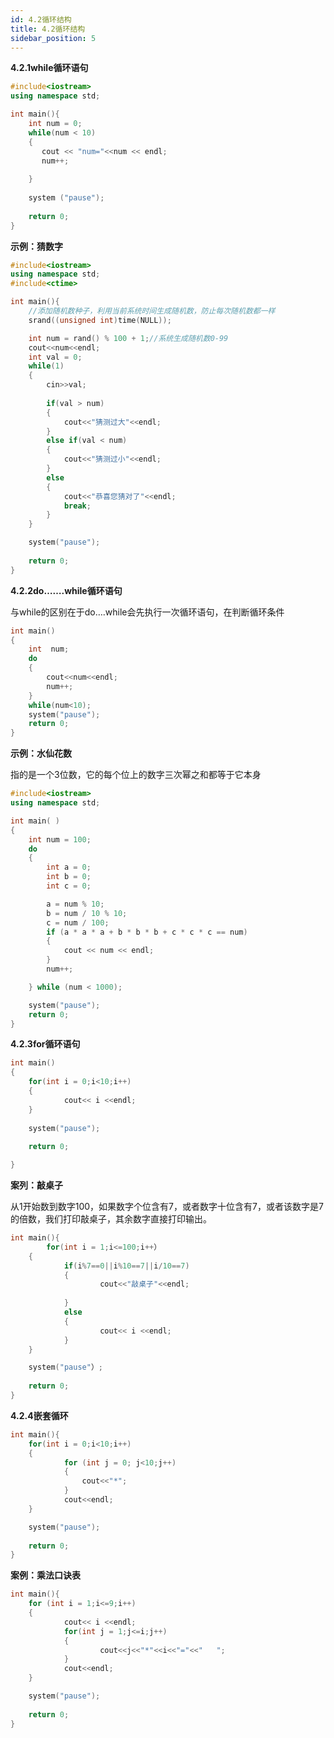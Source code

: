 ```yaml
---
id: 4.2循环结构
title: 4.2循环结构
sidebar_position: 5
---
```


**4.2.1while循环语句**

```cpp
#include<iostream>
using namespace std;

int main(){
    int num = 0;
    while(num < 10)
    {
       cout << "num="<<num << endl;
       num++;
    
    }
    
    system ("pause");
    
    return 0;
}
```

**示例：猜数字**

```cpp
#include<iostream>
using namespace std;
#include<ctime>

int main(){
    //添加随机数种子，利用当前系统时间生成随机数，防止每次随机数都一样
    srand((unsigned int)time(NULL));

    int num = rand() % 100 + 1;//系统生成随机数0-99
    cout<<num<<endl;
    int val = 0;
    while(1)
    {
		cin>>val;
		
		if(val > num)
		{
			cout<<"猜测过大"<<endl;
		}
		else if(val < num)
		{
			cout<<"猜测过小"<<endl;
		}
		else
		{
			cout<<"恭喜您猜对了"<<endl;
			break;
		}
	}

    system("pause");
    
    return 0;
}
```

**4.2.2do…….while循环语句**

与while的区别在于do….while会先执行一次循环语句，在判断循环条件

```cpp
int main()
{
    int  num;
    do
    {
        cout<<num<<endl;
        num++;    
    }
    while(num<10);
    system("pause");
    return 0;
}
```

**示例：水仙花数**

指的是一个3位数，它的每个位上的数字三次幂之和都等于它本身

```cpp
#include<iostream>
using namespace std;

int main( )
{
	int num = 100;
	do
	{
        int a = 0;
        int b = 0;
        int c = 0;

        a = num % 10;
        b = num / 10 % 10;
        c = num / 100;
        if (a * a * a + b * b * b + c * c * c == num)
        {
            cout << num << endl;
        }
        num++;

	} while (num < 1000);

	system("pause");
	return 0;
}
```

**4.2.3for循环语句**

```cpp
int main()
{
	for(int i = 0;i<10;i++)
	{
			cout<< i <<endl;
	}
	
	system("pause");
	
	return 0;

}
```

**案列：敲桌子**

从1开始数到数字100，如果数字个位含有7，或者数字十位含有7，或者该数字是7的倍数，我们打印敲桌子，其余数字直接打印输出。

```cpp
int main(){
		for(int i = 1;i<=100;i++）
	{
			if(i%7==0||i%10==7||i/10==7)
			{
					cout<<"敲桌子"<<endl;
			
			}
			else
			{
					cout<< i <<endl;
			}
	}

	system("pause"）;
	
	return 0; 
}
```

**4.2.4嵌套循环**

```cpp
int main(){
	for(int i = 0;i<10;i++)
	{
			for (int j = 0; j<10;j++)
			{
				cout<<"*";
			}
			cout<<endl;
	}

	system("pause");
	
	return 0;
}
```

**案例：乘法口诀表**

```cpp
int main(){
	for (int i = 1;i<=9;i++)
	{
			cout<< i <<endl;
			for(int j = 1;j<=i;j++)
			{
					cout<<j<<"*"<<i<<"="<<"   ";
			}
			cout<<endl;
	}		

	system("pause");
	
	return 0;
}
```

